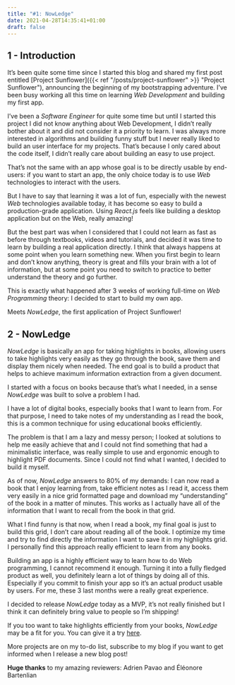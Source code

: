 ```yaml
---
title: "#1: NowLedge"
date: 2021-04-28T14:35:41+01:00
draft: false
---
```

## 1 - Introduction

It’s been quite some time since I started this blog and shared my first post entitled [Project Sunflower]({{< ref "/posts/project-sunflower" >}} "Project Sunflower"), announcing the beginning of my bootstrapping adventure. I’ve been busy working all this time on learning _Web Development_ and building my first app.

I’ve been a _Software Engineer_ for quite some time but until I started this project I did not know anything about Web Development, I didn’t really bother about it and did not consider it a priority to learn. I was always more interested in algorithms and building funny stuff but I never really liked to build an user interface for my projects. That’s because I only cared about the code itself, I didn’t really care about building an easy to use project.

That’s not the same with an app whose goal is to be directly usable by end-users: if you want to start an app, the only choice today is to use _Web_ technologies to interact with the users.

But I have to say that learning it was a lot of fun, especially with the newest _Web_ technologies available today, it has become so easy to build a production-grade application. Using _React.js_ feels like building a desktop application but on the Web, really amazing!

But the best part was when I considered that I could not learn as fast as before through textbooks, videos and tutorials, and decided it was time to learn by building a real application directly. I think that always happens at some point when you learn something new. 
When you first begin to learn and don’t know anything, theory is great and fills your brain with a lot of information, but at some point you need to switch to practice to better understand the theory and go further.

This is exactly what happened after 3 weeks of working full-time on _Web Programming_ theory: I decided to start to build my own app.

Meets _NowLedge_, the first application of Project Sunflower!


## 2 - NowLedge

_NowLedge_ is basically an app for taking highlights in books, allowing users to take highlights very easily as they go through the book, save them and display them nicely when needed. The end goal is to build a product that helps to achieve maximum information extraction from a given document.

I started with a focus on books because that’s what I needed, in a sense _NowLedge_ was built to solve a problem I had.

I have a lot of digital books, especially books that I want to learn from. For that purpose, I need to take notes of my understanding as I read the book, this is a common technique for using educational books efficiently.

The problem is that I am a lazy and messy person; I looked at solutions to help me easily achieve that and I could not find something that had a minimalistic interface, was really simple to use and ergonomic enough to highlight PDF documents. Since I could not find what I wanted, I decided to build it myself.

As of now, _NowLedge_ answers to 80% of my demands: I can now read a book that I enjoy learning from, take efficient notes as I read it, access them very easily in a nice grid formatted page and download my “understanding” of the book in a matter of minutes. This works as I actually have all of the information that I want to recall from the book in that grid.

What I find funny is that now, when I read a book, my final goal is just to build this grid, I don’t care about reading all of the book. I optimize my time and try to find directly the information I want to save it in my highlights grid. I personally find this approach really efficient to learn from any books.

Building an app is a highly efficient way to learn how to do Web programming, I cannot recommend it enough. Turning it into a fully fledged product as well, you definitely learn a lot of things by doing all of this. Especially if you commit to finish your app so it’s an actual product usable by users. For me, these 3 last months were a really great experience.

I decided to release _NowLedge_ today as a MVP, it’s not really finished but I think it can definitely bring value to people so I’m shipping!

If you too want to take highlights efficiently from your books, _NowLedge_ may be a fit for you. You can give it a try [here](https://nowledge.xyz).

More projects are on my to-do list, subscribe to my blog if you want to get informed when I release a new blog post!

**Huge thanks** to my amazing reviewers: Adrien Pavao and Éléonore Bartenlian



